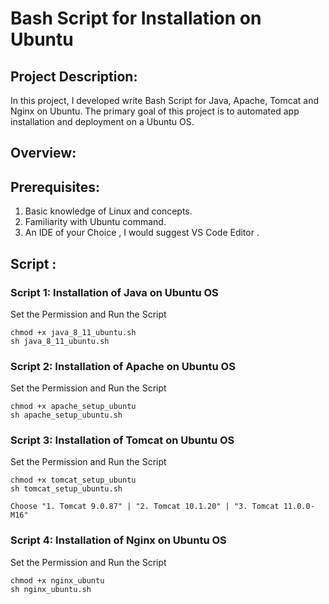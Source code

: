 #  Bash Script for Installation on Ubuntu 

## Project Description:
In this project, I developed write Bash Script for Java, Apache, Tomcat and Nginx on Ubuntu. The primary goal of this project is to automated app installation and deployment on a Ubuntu OS.

## Overview:

## Prerequisites:

1. Basic knowledge of Linux and concepts.
2. Familiarity with Ubuntu command.
3. An IDE of your Choice , I would suggest VS Code Editor .

## Script :

### Script 1: Installation of Java on Ubuntu OS

Set the Permission and Run the Script 

```
chmod +x java_8_11_ubuntu.sh
sh java_8_11_ubuntu.sh
```

### Script 2: Installation of Apache on Ubuntu OS

Set the Permission and Run the Script 

```
chmod +x apache_setup_ubuntu
sh apache_setup_ubuntu.sh
```

### Script 3: Installation of Tomcat on Ubuntu OS

Set the Permission and Run the Script 

```
chmod +x tomcat_setup_ubuntu
sh tomcat_setup_ubuntu.sh
```

```
Choose "1. Tomcat 9.0.87" | "2. Tomcat 10.1.20" | "3. Tomcat 11.0.0-M16"
```

### Script 4: Installation of Nginx on Ubuntu OS

Set the Permission and Run the Script 

```
chmod +x nginx_ubuntu
sh nginx_ubuntu.sh
```